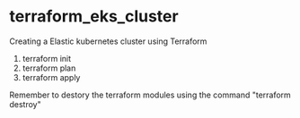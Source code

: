 ﻿# terraform_eks_cluster
Creating a Elastic kubernetes cluster using Terraform 

1. terraform init 
2. terraform plan 
3. terraform apply

Remember to destory the terraform modules using the command "terraform destroy"
